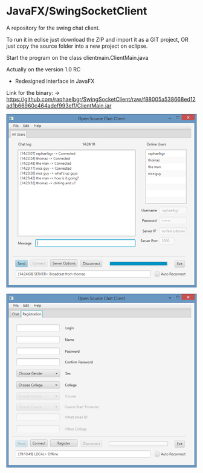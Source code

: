 # JavaFX/SwingSocketClient
A repository for the swing chat client.

To run it in eclise just download the ZIP and import it as a GIT project, OR just copy the source folder into a new project
on eclipse.

Start the program on the class clientmain.ClientMain.java

Actually on the version 1.0 RC

- Redesigned interface in JavaFX

Link for the binary:
-> https://github.com/raphaelbgr/SwingSocketClient/raw/f88005a538668ed12ad1b66960c464adef993eff/ClientMain.jar

![alt tag](https://github.com/raphaelbgr/SwingSocketClient/blob/master/img/demoImage.png)

![alt tag](https://github.com/raphaelbgr/SwingSocketClient/blob/master/img/demoImage2.png)
